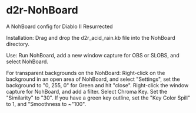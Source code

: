 # d2r-NohBoard
A NohBoard config for Diablo II Resurrected

Installation:
Drag and drop the d2r_acid_rain.kb file into the NohBoard directory.

Use:
Run NohBoard, add a new window capture for OBS or SLOBS, and select NohBoard.

For transparent backgrounds on the NohBoard:
Right-click on the background in an open area of NohBoard, and select "Settings", set the background to "0, 255, 0" for Green and hit "close".
Right-click the window capture for NohBoard, and add a filter. Select Chroma Key. Set the "Similarity" to "30". If you have a green key outline, set the 
"Key Color Spill" to 1, and "Smoothness to ~"100".

